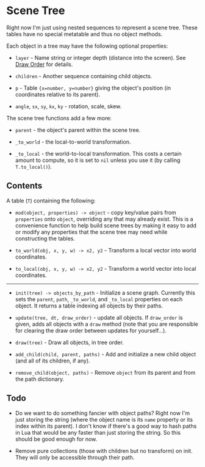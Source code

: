 Scene Tree
==========

Right now I'm just using nested sequences to represent a scene
tree.  These tables have no special metatable and thus no object
methods.

Each object in a tree may have the following optional
properties:

* `layer` - Name string or integer depth (distance into the
  screen).  See [Draw Order](draw-order.md) for details.

* `children` - Another sequence containing child objects.

* `p` - Table `{x=number, y=number}` giving the object's
  position (in coordinates relative to its parent).

* `angle`, `sx`, `sy`, `kx`, `ky` - rotation, scale, skew.

The scene tree functions add a few more:

* `parent` - the object's parent within the scene tree.

* `_to_world` - the local-to-world transformation.

* `_to_local` - the world-to-local transformation.  This costs a
  certain amount to compute, so it is set to `nil` unless you
  use it (by calling `T.to_local()`).


Contents
--------

A table (`T`) containing the following:

* `mod(object, properties) -> object` - copy key/value pairs
  from `properties` onto `object`, overriding any that may
  already exist.  This is a convenience function to help build
  scene trees by making it easy to add or modify any properties
  that the scene tree may need while constructing the tables.

* `to_world(obj, x, y, w) -> x2, y2` - Transform a local vector
  into world coordinates.

* `to_local(obj, x, y, w) -> x2, y2` - Transform a world vector
  into local coordinates.

-----

* `init(tree) -> objects_by_path` - Initialize a scene graph.
  Currently this sets the `parent`, `path`, `_to_world`, and
  `_to_local` properties on each object.  It returns a table
  indexing all objects by their paths.

* `update(tree, dt, draw_order)` - update all objects.  If
  `draw_order` is given, adds all objects with a `draw` method
  (note that you are responsible for clearing the draw order
  between updates for yourself...).

* `draw(tree)` - Draw all objects, in tree order.

* `add_child(child, parent, paths)` - Add and initialize a new
  child object (and all of its children, if any).

* `remove_child(object, paths)` - Remove `object` from its
  parent and from the path dictionary.


Todo
----

* Do we want to do something fancier with object paths?  Right
  now I'm just storing the string (where the object name is its
  `name` property or its index within its parent).  I don't
  know if there's a good way to hash paths in Lua that would be
  any faster than just storing the string.  So this should be
  good enough for now.

* Remove pure collections (those with children but no transform)
  on init.  They will only be accessible through their path.
